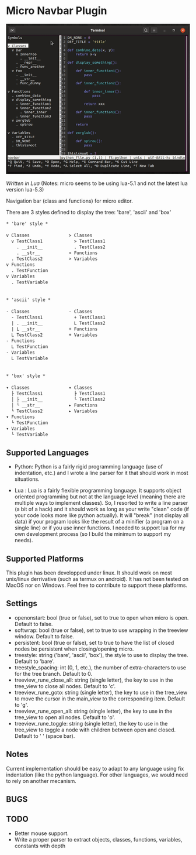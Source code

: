 # Micro Navbar Plugin

![Navbar Plugin in Action](micro.navbar.gif)

*Written in Lua* (Notes: micro seems to be using lua-5.1 and not the latest lua version lua-5.3)

Navigation bar (class and functions) for micro editor.

There are 3 styles defined to display the tree: 'bare', 'ascii' and 'box'
```
* 'bare' style *

v Classes               > Classes
  v TestClass1            > TestClass1
    . __init__            . TestClass2
    . __str__           > Functions
  . TestClass2          > Variables
v Functions
  . TestFunction
v Variables
  . TestVariable


* 'ascii' style *

- Classes               - Classes
  - TestClass1            + TestClass1
  | . __init__            L TestClass2
  | L __str__           + Functions
  L TestClass2          + Variables
- Functions
  L TestFunction
- Variables
  L TestVariable


* 'box' style *

▾ Classes               ▾ Classes
  ├ TestClass1            ╞ TestClass1
  │ ├ __init__            └ TestClass2
  │ └ __str__           ▸ Functions
  └ TestClass2          ▸ Variables
▾ Functions
  └ TestFunction
▾ Variables
  └ TestVariable
```

Supported Languages
-------------------
- Python: Python is a fairly rigid programming language (use of indentation, etc.) and I wrote a line parser for it that should work in most situations.

- Lua : Lua is a fairly flexible programming language. It supports object oriented programming but not at the language level (meaning there are multiple ways to implement classes). So, I resorted to write a line parser (a bit of a hack) and it should work as long as your write "clean" code (if your code looks more like python actually). It will "break" (not display all data) if your program looks like the result of a minifier (a program on a single line) or if you use inner functions. I needed to support lua for my own development process (so I build the minimum to support my needs).


Supported Platforms
-------------------
This plugin has been developped under linux. It should work on most unix/linux derrivative (such as termux on android). It has not been tested on MacOS nor on Windows. Feel free to contribute to support these platforms.


Settings
--------
- openonstart: bool (true or false), set to true to open when micro is open. Default to false.
- softwrap: bool (true or false), set to true to use wrapping in the treeview window. Default to false.
- persistent: bool (true or false), set to true to have the list of closed nodes be persistent when closing/opening micro.
- treestyle: string ('bare', 'ascii', 'box'), the style to use to display the tree. Default to 'bare'.
- treestyle_spacing: int (0, 1, etc.), the number of extra-characters to use for the tree branch. Default to 0.
- treeview_rune_close_all: string (single letter), the key to use in the tree_view to close all nodes. Default to 'c'.
- treeview_rune_goto: string (single letter), the key to use in the tree_view to move the cursor in the main_view to the corresponding item. Default to 'g'.
- treeview_rune_open_all: string (single letter), the key to use in the tree_view to open all nodes. Default to 'o'.
- treeview_rune_toggle: string (single letter), the key to use in the tree_view to toggle a node with children between open and closed. Default to ' ' (space bar).


Notes
-----
Current implementation should be easy to adapt to any language using fix indentation (like the python language). For other languages, we would need to rely on another mecanism.


BUGS
----


TODO
----
- Better mouse support.
- Write a proper parser to extract objects, classes, functions, variables, constants with depth
